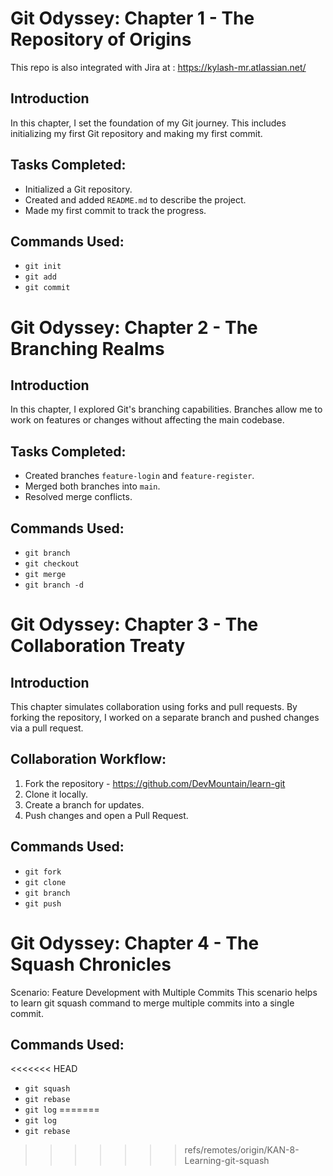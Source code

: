 # Git Odyssey: Chapter 1 - The Repository of Origins

This repo is also integrated with Jira at : https://kylash-mr.atlassian.net/

## Introduction
In this chapter, I set the foundation of my Git journey. This includes initializing my first Git repository and making my first commit.

## Tasks Completed:
- Initialized a Git repository.
- Created and added `README.md` to describe the project.
- Made my first commit to track the progress.

## Commands Used:
- `git init`
- `git add`
- `git commit`

# Git Odyssey: Chapter 2 - The Branching Realms

## Introduction
In this chapter, I explored Git's branching capabilities. Branches allow me to work on features or changes without affecting the main codebase.

## Tasks Completed:
- Created branches `feature-login` and `feature-register`.
- Merged both branches into `main`.
- Resolved merge conflicts.

## Commands Used:
- `git branch`
- `git checkout`
- `git merge`
- `git branch -d`
# Git Odyssey: Chapter 3 - The Collaboration Treaty

## Introduction
This chapter simulates collaboration using forks and pull requests. By forking the repository, I worked on a separate branch and pushed changes via a pull request.

## Collaboration Workflow:
1. Fork the repository - https://github.com/DevMountain/learn-git
2. Clone it locally.
3. Create a branch for updates.
4. Push changes and open a Pull Request.

## Commands Used:
- `git fork`
- `git clone`
- `git branch`
- `git push`

# Git Odyssey: Chapter 4 - The Squash Chronicles
Scenario: Feature Development with Multiple Commits
This scenario helps to learn git squash command to merge multiple commits into a single commit.

## Commands Used:
<<<<<<< HEAD
- `git squash`
- `git rebase`
- `git log`
=======
- `git log`
- `git rebase`
>>>>>>> refs/remotes/origin/KAN-8-Learning-git-squash

